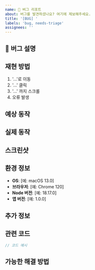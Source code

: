 ```yaml
---
name: 🐛 버그 리포트
about: 버그를 발견하셨나요? 여기에 제보해주세요.
title: '[BUG] '
labels: 'bug, needs-triage'
assignees: ''
---
```


## 🐛 버그 설명

<!-- 버그에 대한 명확하고 간결한 설명을 작성해주세요 -->

## 재현 방법

<!-- 버그를 재현하는 단계를 자세히 작성해주세요 -->

1. '...'로 이동
2. '...' 클릭
3. '...' 까지 스크롤
4. 오류 발생

## 예상 동작

<!-- 정상적으로 작동했다면 어떻게 되어야 하는지 설명해주세요 -->

## 실제 동작

<!-- 실제로 어떤 일이 발생했는지 설명해주세요 -->

## 스크린샷

<!-- 가능하다면 문제를 보여주는 스크린샷을 첨부해주세요 -->

## 환경 정보

- **OS**: [예: macOS 13.0]
- **브라우저**: [예: Chrome 120]
- **Node 버전**: [예: 18.17.0]
- **앱 버전**: [예: 1.0.0]

## 추가 정보

<!-- 문제 해결에 도움이 될 만한 추가 정보가 있다면 작성해주세요 -->

## 관련 코드

<!-- 관련 코드가 있다면 작성해주세요 -->

```typescript
// 코드 예시
```

## 가능한 해결 방법

<!-- 해결 방법에 대한 아이디어가 있다면 공유해주세요 -->
